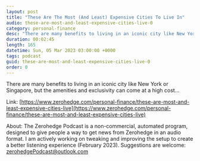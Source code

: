 ```yaml
---
layout: post
title: "These Are The Most (And Least) Expensive Cities To Live In"
audio: these-are-most-and-least-expensive-cities-live-0
category: personal-finance
desc: "There are many benefits to living in an iconic city like New York or Singapore, but the amenities and exclusivity can come at a high cost..."
duration: 00:02:45
length: 165
datetime: Sun, 05 Mar 2023 03:00:00 +0000
tags: podcast
guid: these-are-most-and-least-expensive-cities-live-0
order: 0
---
```

There are many benefits to living in an iconic city like New York or Singapore, but the amenities and exclusivity can come at a high cost...

Link: [https://www.zerohedge.com/personal-finance/these-are-most-and-least-expensive-cities-live](https://www.zerohedge.com/personal-finance/these-are-most-and-least-expensive-cities-live)

About: The Zerohedge Podcast is a non-commercial, automated program, designed to give people a way to get news from Zerohedge in an audio format.  I am actively working on tweaking and improving the setup to create a better listening experience (February 2023).  Suggestions are welcome: [zerohedgePodcast@outlook.com](mailto:zerohedgePodcast@outlook.com)